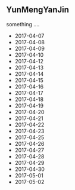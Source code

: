 ## YunMengYanJin
something ....
- 2017-04-07
- 2017-04-08
- 2017-04-09
- 2017-04-10
- 2017-04-12
- 2017-04-13
- 2017-04-14
- 2017-04-15
- 2017-04-16
- 2017-04-17
- 2017-04-18
- 2017-04-19
- 2017-04-20
- 2017-04-21
- 2017-04-22
- 2017-04-23
- 2017-04-25
- 2017-04-26
- 2017-04-27
- 2017-04-28
- 2017-04-29
- 2017-04-30
- 2017-05-01
- 2017-05-02
